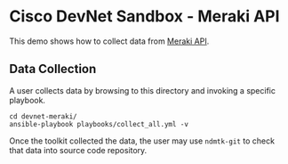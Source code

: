 # Cisco DevNet Sandbox - Meraki API

This demo shows how to collect data from [Meraki API](https://learninglabs.cisco.com/modules/dnc-2017-meraki/meraki-dashboard-api/step/1).

## Data Collection

A user collects data by browsing to this directory and invoking a specific
playbook.

```
cd devnet-meraki/
ansible-playbook playbooks/collect_all.yml -v
```

Once the toolkit collected the data, the user may use `ndmtk-git` to check
that data into source code repository.
